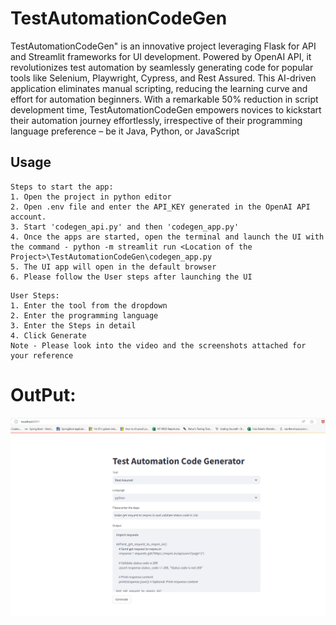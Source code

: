 # TestAutomationCodeGen

TestAutomationCodeGen" is an innovative project leveraging Flask for API  and Streamlit frameworks for UI development. Powered by OpenAI API, it revolutionizes test automation by seamlessly generating code for popular tools like Selenium, Playwright, Cypress, and Rest Assured. This AI-driven application eliminates manual scripting, reducing the learning curve and effort for automation beginners. With a remarkable 50% reduction in script development time, TestAutomationCodeGen empowers novices to kickstart their automation journey effortlessly, irrespective of their programming language preference – be it Java, Python, or JavaScript


## Usage

```
Steps to start the app:
1. Open the project in python editor
2. Open .env file and enter the API_KEY generated in the OpenAI API account.
3. Start 'codegen_api.py' and then 'codegen_app.py' 
4. Once the apps are started, open the terminal and launch the UI with the command - python -m streamlit run <Location of the Project>\TestAutomationCodeGen\codegen_app.py
5. The UI app will open in the default browser
6. Please follow the User steps after launching the UI
```

```
User Steps:
1. Enter the tool from the dropdown
2. Enter the programming language
3. Enter the Steps in detail
4. Click Generate
Note - Please look into the video and the screenshots attached for your reference
```
# OutPut:

<img align="left" alt="coding" width="600"  src="https://github.com/mshahid7863/AI-ML_Hackathon_Virtusa_2023/blob/main/TestCodeGen-2.png" >  




